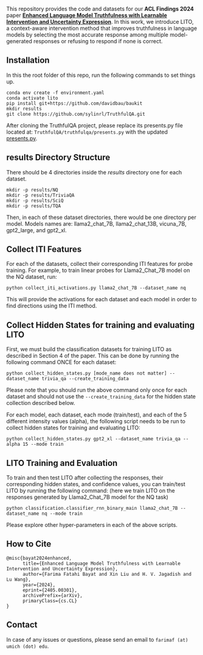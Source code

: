 This repository provides the code and datasets for our **ACL Findings 2024** paper [**Enhanced Language Model Truthfulness
with Learnable Intervention and Uncertainty Expression**](https://aclanthology.org/2024.findings-acl.737/). In this work, we introduce LITO, a context-aware intervention method that improves truthfulness in language models by selecting the most accurate response among multiple model-generated responses or refusing to respond if none is correct.
## Installation
In this the root folder of this repo, run the following commands to set things up.
```
conda env create -f environment.yaml
conda activate lito
pip install git+https://github.com/davidbau/baukit
mkdir results
git clone https://github.com/sylinrl/TruthfulQA.git
````

After cloning the TruthfulQA project, please replace its presents.py file located at: `TruthfulQA/truthfulqa/presents.py` with the updated [presents.py](https://github.com/launchnlp/LITO/tree/main/scripts/presets.py).

## results Directory Structure
There should be 4 directories inside the *results* directory one for each dataset. 
```
mkdir -p results/NQ
mkdir -p results/TriviaQA
mkdir -p results/SciQ
mkdir -p results/TQA 
````
Then, in each of these dataset directories, there would be one directory per model. Models names are: llama2_chat_7B, llama2_chat_13B, vicuna_7B, gpt2_large, and gpt2_xl.    

## Collect ITI Features
For each of the datasets, collect their corresponding ITI features for probe training. For example, to train linear probes for Llama2_Chat_7B model on the NQ dataset, run:
```
python collect_iti_activations.py llama2_chat_7B --dataset_name nq
```
This will provide the activations for each dataset and each model in order to find directions using the ITI method. 


## Collect Hidden States for training and evaluating LITO
First, we must build the classification datasets for training LITO as described in Section 4 of the paper. This can be done by running the following command ONCE for each dataset: 

```
python collect_hidden_states.py [mode_name does not matter] --dataset_name trivia_qa --create_training_data
```
Please note that you should run the above command only once for each dataset and should not use the `--create_training_data` for the hidden state collection described below.


For each model, each dataset, each mode (train/test), and each of the 5 different intensity values (alpha), the following script needs to be run to collect hidden states for training and evaluating LITO:

```
python collect_hidden_states.py gpt2_xl --dataset_name trivia_qa --alpha 15 --mode train
```

## LITO Training and Evaluation

To train and then test LITO after collecting the responses, their corresponding hidden states, and confidence values, you can train/test LITO by running the following command: (here we train LITO on the responses generated by Llama2_Chat_7B model for the NQ task)

```
python classification.classifier_rnn_binary_main llama2_chat_7B --dataset_name nq --mode train
```

Please explore other hyper-parameters in each of the above scripts. 

## How to Cite 
```
@misc{bayat2024enhanced,
      title={Enhanced Language Model Truthfulness with Learnable Intervention and Uncertainty Expression}, 
      author={Farima Fatahi Bayat and Xin Liu and H. V. Jagadish and Lu Wang},
      year={2024},
      eprint={2405.00301},
      archivePrefix={arXiv},
      primaryClass={cs.CL}
}
```

## Contact
In case of any issues or questions, please send an email to ```farimaf (at) umich (dot) edu```.

